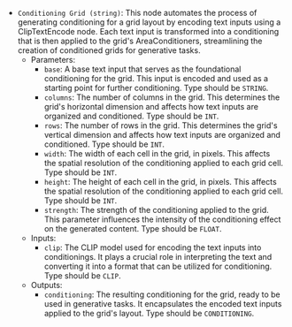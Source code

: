- `Conditioning Grid (string)`: This node automates the process of generating conditioning for a grid layout by encoding text inputs using a ClipTextEncode node. Each text input is transformed into a conditioning that is then applied to the grid's AreaConditioners, streamlining the creation of conditioned grids for generative tasks.
    - Parameters:
        - `base`: A base text input that serves as the foundational conditioning for the grid. This input is encoded and used as a starting point for further conditioning. Type should be `STRING`.
        - `columns`: The number of columns in the grid. This determines the grid's horizontal dimension and affects how text inputs are organized and conditioned. Type should be `INT`.
        - `rows`: The number of rows in the grid. This determines the grid's vertical dimension and affects how text inputs are organized and conditioned. Type should be `INT`.
        - `width`: The width of each cell in the grid, in pixels. This affects the spatial resolution of the conditioning applied to each grid cell. Type should be `INT`.
        - `height`: The height of each cell in the grid, in pixels. This affects the spatial resolution of the conditioning applied to each grid cell. Type should be `INT`.
        - `strength`: The strength of the conditioning applied to the grid. This parameter influences the intensity of the conditioning effect on the generated content. Type should be `FLOAT`.
    - Inputs:
        - `clip`: The CLIP model used for encoding the text inputs into conditionings. It plays a crucial role in interpreting the text and converting it into a format that can be utilized for conditioning. Type should be `CLIP`.
    - Outputs:
        - `conditioning`: The resulting conditioning for the grid, ready to be used in generative tasks. It encapsulates the encoded text inputs applied to the grid's layout. Type should be `CONDITIONING`.
